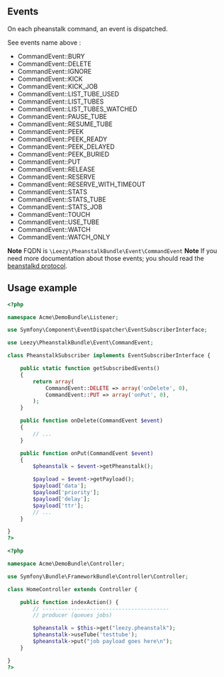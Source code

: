 ## Events

On each pheanstalk command, an event is dispatched.

See events name above :
* CommandEvent::BURY 
* CommandEvent::DELETE 
* CommandEvent::IGNORE 
* CommandEvent::KICK 
* CommandEvent::KICK_JOB
* CommandEvent::LIST_TUBE_USED
* CommandEvent::LIST_TUBES 
* CommandEvent::LIST_TUBES_WATCHED 
* CommandEvent::PAUSE_TUBE 
* CommandEvent::RESUME_TUBE
* CommandEvent::PEEK
* CommandEvent::PEEK_READY 
* CommandEvent::PEEK_DELAYED 
* CommandEvent::PEEK_BURIED 
* CommandEvent::PUT 
* CommandEvent::RELEASE
* CommandEvent::RESERVE 
* CommandEvent::RESERVE_WITH_TIMEOUT
* CommandEvent::STATS 
* CommandEvent::STATS_TUBE 
* CommandEvent::STATS_JOB 
* CommandEvent::TOUCH 
* CommandEvent::USE_TUBE 
* CommandEvent::WATCH 
* CommandEvent::WATCH_ONLY 

**Note** FQDN is `\Leezy\PheanstalkBundle\Event\CommandEvent`
**Note** If you need more documentation about those events; you should read the [beanstalkd protocol](https://raw.githubusercontent.com/kr/beanstalkd/master/doc/protocol.txt).

## Usage example

``` php
<?php

namespace Acme\DemoBundle\Listener;

use Symfony\Component\EventDispatcher\EventSubscriberInterface;

use Leezy\PheanstalkBundle\Event\CommandEvent;

class PheanstalkSubscriber implements EventSubscriberInterface {

    public static function getSubscribedEvents()
    {
        return array(
            CommandEvent::DELETE => array('onDelete', 0),
            CommandEvent::PUT => array('onPut', 0),
        );
    }

    public function onDelete(CommandEvent $event)
    {
        // ...
    }

    public function onPut(CommandEvent $event)
    {
        $pheanstalk = $event->getPheanstalk();

        $payload = $event->getPayload();
        $payload['data'];
        $payload['priority'];
        $payload['delay'];
        $payload['ttr'];
        // ...
    }

}
?>
```

``` php
<?php

namespace Acme\DemoBundle\Controller;

use Symfony\Bundle\FrameworkBundle\Controller\Controller;

class HomeController extends Controller {

    public function indexAction() {
        // ----------------------------------------
        // producer (queues jobs)

        $pheanstalk = $this->get("leezy.pheanstalk");
        $pheanstalk->useTube('testtube');
        $pheanstalk->put("job payload goes here\n");
    }

}
?>
```
